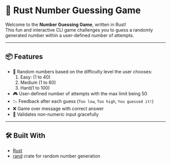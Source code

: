 # 🎯 Rust Number Guessing Game

Welcome to the **Number Guessing Game**, written in Rust!  
This fun and interactive CLI game challenges you to guess a randomly generated number within a user-defined number of attempts.

---

## 📦 Features

- 🔢 Random numbers based on the difficulty level the user chooses:
     1. Easy: (1 to 40)
     2. Medium (1 to 60)
     3. Hard(1 to 100)
- 🎮 User-defined number of attempts with the max limit being 50
- 📉 Feedback after each guess (`Too low`, `Too high`, `You guessed it!`)
- ❌ Game over message with correct answer
- 🔁 Validates non-numeric input gracefully

---

## 🛠 Built With

- [Rust](https://www.rust-lang.org/)
- [rand](https://crates.io/crates/rand) crate for random number generation
